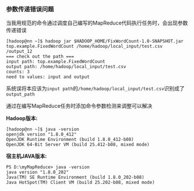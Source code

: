 ### 参数传递错误问题

当我用规范的命令通过调度自己编写的MapReduce代码执行任务时，会出现参数传递错误

```
[hadoop@nn ~]$ hadoop jar $HADOOP_HOME/FixWordCount-1.0-SNAPSHOT.jar top.example.FixedWordCount /home/hadoop/local_input/test.csv /output_12
=== check out the path ===
input path: top.example.FixedWordCount
output path: /home/hadoop/local_input/test.csv
counts: 3
need to values: input and output
```

系统误将本应该为`input path`的`/home/hadoop/local_input/test.csv`识别成了`output_path`

通过在编写MapReduce任务时添加命令参数检测来调整可以解决

**Hadoop版本:**

```
[hadoop@nn ~]$ java -version
openjdk version "1.8.0_412"
OpenJDK Runtime Environment (build 1.8.0_412-b08)
OpenJDK 64-Bit Server VM (build 25.412-b08, mixed mode)
```

**宿主机JAVA版本:**

```
PS D:\myMapReduce> java -version
java version "1.8.0_202"
Java(TM) SE Runtime Environment (build 1.8.0_202-b08)
Java HotSpot(TM) Client VM (build 25.202-b08, mixed mode)
```